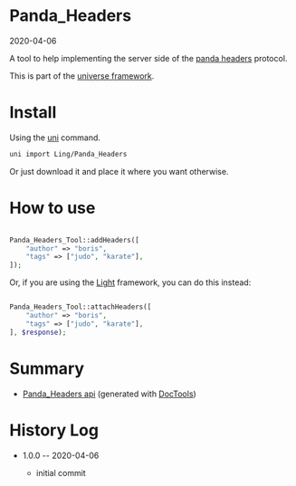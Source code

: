 Panda_Headers
===========
2020-04-06



A tool to help implementing the server side of the [panda headers](https://github.com/lingtalfi/TheBar/blob/master/discussions/panda-headers-protocol.md) protocol.


This is part of the [universe framework](https://github.com/karayabin/universe-snapshot).


Install
==========
Using the [uni](https://github.com/lingtalfi/universe-naive-importer) command.
```bash
uni import Ling/Panda_Headers
```

Or just download it and place it where you want otherwise.




How to use
=============

```php

Panda_Headers_Tool::addHeaders([
    "author" => "boris",
    "tags" => ["judo", "karate"],
]);
```

Or, if you are using the [Light](https://github.com/lingtalfi/Light) framework, you can do this instead:


```php

Panda_Headers_Tool::attachHeaders([
    "author" => "boris",
    "tags" => ["judo", "karate"],
], $response);
```






Summary
===========
- [Panda_Headers api](https://github.com/lingtalfi/Panda_Headers/blob/master/doc/api/Ling/Panda_Headers.md) (generated with [DocTools](https://github.com/lingtalfi/DocTools))






History Log
=============

- 1.0.0 -- 2020-04-06

    - initial commit